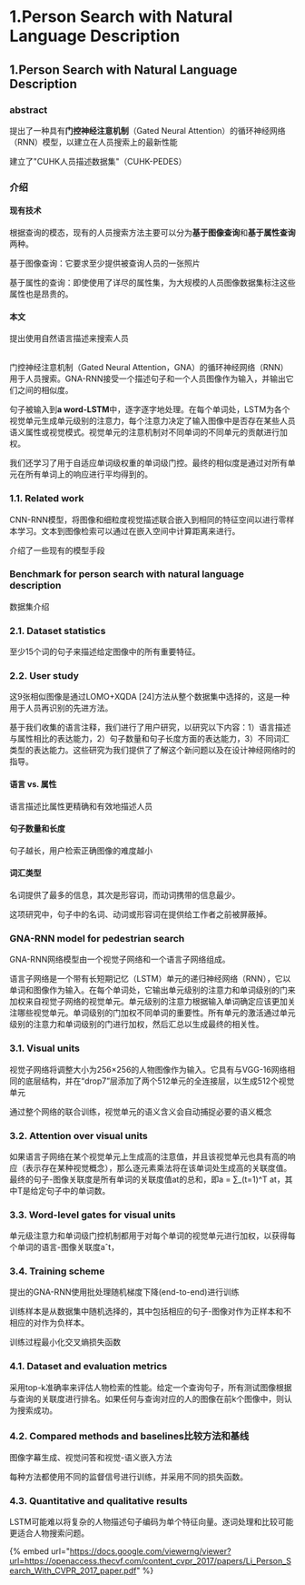 # 1.Person Search with Natural Language Description

## 1.Person Search with Natural Language Description

### abstract

提出了一种具有**门控神经注意机制**（Gated Neural Attention）的循环神经网络（RNN）模型，以建立在人员搜索上的最新性能

建立了"CUHK人员描述数据集"（CUHK-PEDES）

### 介绍

#### 现有技术

根据查询的模态，现有的人员搜索方法主要可以分为**基于图像查询**和**基于属性查询**两种。

基于图像查询：它要求至少提供被查询人员的一张照片

基于属性的查询：即使使用了详尽的属性集，为大规模的人员图像数据集标注这些属性也是昂贵的。

#### 本文

提出使用自然语言描述来搜索人员

\
门控神经注意机制（Gated Neural Attention，GNA）的循环神经网络（RNN）用于人员搜索。GNA-RNN接受一个描述句子和一个人员图像作为输入，并输出它们之间的相似度。

句子被输入到**a word-LSTM**中，逐字逐字地处理。在每个单词处，LSTM为各个视觉单元生成单元级别的注意力，每个注意力决定了输入图像中是否存在某些人员语义属性或视觉模式。视觉单元的注意机制对不同单词的不同单元的贡献进行加权。

我们还学习了用于自适应单词级权重的单词级门控。最终的相似度是通过对所有单元在所有单词上的响应进行平均得到的。

### 1.1. Related work

CNN-RNN模型，将图像和细粒度视觉描述联合嵌入到相同的特征空间以进行零样本学习。文本到图像检索可以通过在嵌入空间中计算距离来进行。

介绍了一些现有的模型手段

### Benchmark for person search with natural language description

数据集介绍

### 2.1. Dataset statistics

至少15个词的句子来描述给定图像中的所有重要特征。

### 2.2. User study

这9张相似图像是通过LOMO+XQDA \[24]方法从整个数据集中选择的，这是一种用于人员再识别的先进方法。

基于我们收集的语言注释，我们进行了用户研究，以研究以下内容：1）语言描述与属性相比的表达能力，2）句子数量和句子长度方面的表达能力，3）不同词汇类型的表达能力。这些研究为我们提供了了解这个新问题以及在设计神经网络时的指导。

#### **语言 vs. 属性**

语言描述比属性更精确和有效地描述人员

#### **句子数量和长度**

句子越长，用户检索正确图像的难度越小

#### **词汇类型**

名词提供了最多的信息，其次是形容词，而动词携带的信息最少。

这项研究中，句子中的名词、动词或形容词在提供给工作者之前被屏蔽掉。

### GNA-RNN model for pedestrian search

GNA-RNN网络模型由一个视觉子网络和一个语言子网络组成。

语言子网络是一个带有长短期记忆（LSTM）单元的递归神经网络（RNN），它以单词和图像作为输入。在每个单词处，它输出单元级别的注意力和单词级别的门来加权来自视觉子网络的视觉单元。单元级别的注意力根据输入单词确定应该更加关注哪些视觉单元。单词级别的门加权不同单词的重要性。所有单元的激活通过单元级别的注意力和单词级别的门进行加权，然后汇总以生成最终的相关性。

### 3.1. Visual units

视觉子网络将调整大小为256×256的人物图像作为输入。它具有与VGG-16网络相同的底层结构，并在“drop7”层添加了两个512单元的全连接层，以生成512个视觉单元

通过整个网络的联合训练，视觉单元的语义含义会自动捕捉必要的语义概念

### 3.2. Attention over visual units

如果语言子网络在某个视觉单元上生成高的注意值，并且该视觉单元也具有高的响应（表示存在某种视觉概念），那么逐元素乘法将在该单词处生成高的关联度值。最终的句子-图像关联度是所有单词的关联度值at的总和，即a = ∑\_(t=1)^T at，其中T是给定句子中的单词数。

### 3.3. Word-level gates for visual units

单元级注意力和单词级门控机制都用于对每个单词的视觉单元进行加权，以获得每个单词的语言-图像关联度aˆt，

### 3.4. Training scheme

提出的GNA-RNN使用批处理随机梯度下降(end-to-end)进行训练

训练样本是从数据集中随机选择的，其中包括相应的句子-图像对作为正样本和不相应的对作为负样本。

训练过程最小化交叉熵损失函数

### 4.1. Dataset and evaluation metrics

采用top-k准确率来评估人物检索的性能。给定一个查询句子，所有测试图像根据与查询的关联度进行排名。如果任何与查询对应的人的图像在前k个图像中，则认为搜索成功。

### 4.2. Compared methods and baselines比较方法和基线

图像字幕生成、视觉问答和视觉-语义嵌入方法

每种方法都使用不同的监督信号进行训练，并采用不同的损失函数。

### 4.3. Quantitative and qualitative results

LSTM可能难以将复杂的人物描述句子编码为单个特征向量。逐词处理和比较可能更适合人物搜索问题。

{% embed url="https://docs.google.com/viewerng/viewer?url=https://openaccess.thecvf.com/content_cvpr_2017/papers/Li_Person_Search_With_CVPR_2017_paper.pdf" %}

